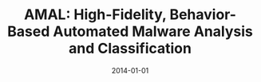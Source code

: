 ---
title: "AMAL: High-Fidelity, Behavior-Based Automated Malware Analysis and Classification"
collection: publications
permalink: /publication/2014-01-01-AMAL-High-Fidelity-Behavior-Based-Automated-Malware-Analysis-and-Classification
date: 2014-01-01
venue: 'In the proceedings of Information Security Applications - 15th International Workshop, WISA 2014, Jeju Island, Korea, August 25-27, 2014. Revised Selected Papers'
paperurl: 'https://doi.org/10.1007/978-3-319-15087-1\_9'
citation: ' David Mohaisen,  Omar Alrawi, &quot;AMAL: High-Fidelity, Behavior-Based Automated Malware Analysis and Classification.&quot; In the proceedings of Information Security Applications - 15th International Workshop, WISA 2014, Jeju Island, Korea, August 25-27, 2014. Revised Selected Papers, 2014.'
---